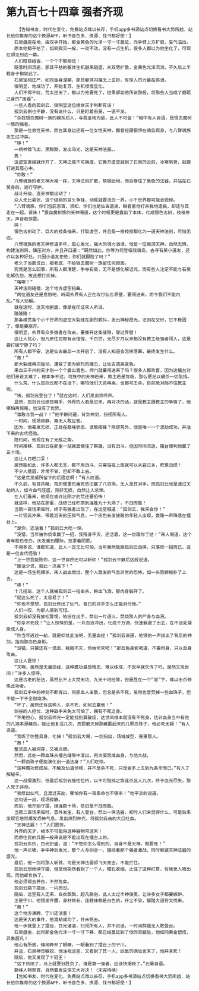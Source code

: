 # 第九百七十四章 强者齐现
        【告知书友，时代在变化，免费站点难以长存，手机app多书源站点切换看书大势所趋，站长给你推荐的这个换源APP，听书音色多、换源、找书都好使！】
       石昊盘座在地，由双手开始，那金黄色的光泽一寸一寸蔓延，向手臂上方扩展，生气溢出。
       原本他都干枯了，如同寂灭一般，一动不动，没有一点生机，很多人都以为他坐化了，可现在却见到这一幕。
       人们瞠目结舌，一个个不敢相信！
       随着时间流逝，那具干枯的躯体生机越来越盛，从双臂扩散，金黄色光泽流淌，不久后上半截身子都如此了。
       石昊宝相庄严，如同金身涅槃，那具躯体内蕴无上玄妙，有惊人的力量在弥漫。
       很明显，他成功了，开始复苏，生机慢慢显化。
       人们不得不叹，荒太逆天了，都以为他要死了，结果却如他所说那般，将那些人当成了磨砺己身的“废器”。
       一些人看向孤剑云，很明显这位绝世天才判断有误！
       孤剑云倒也平静，没有说什么，只是盯着石昊，一语不发。
       “杀我银血魔树一族的嫡系后人，与我圣地为敌，此人不可留！”暗中有人自语，是银血魔树一族的强者。
       那是一位男性天神，而在其身边还有一位女性天神，都曾经跟银坤在魂岛现身，与八臂魂族发生过冲突。
       “铮！”
       一柄神锥飞出，黑黝黝，发出乌光，这是天神法器。。
       轰！
       这虚空直接就炸开了，天神之威不可揣度，它撕开虚空就到了石昊的近前，冰寒刺骨，就要钉进其眉心中。
       “你敢！”
       八臂魂族的老天神大袖一挥，天神法则扩散，禁锢此地，而后卷住了黑色的法器，并站在石昊身前，进行守护。
       战斗升级，连天神都出动了！
       众人无比紧张，这个级别的巨头争锋，动辄就要流血一界，小千世界都可能会毁掉。
       “八臂魂族，你们包庇恶首，须知，你们也是仙古遗民，眼看着他打杀我地遗民，却还与其走在一起，该诛！”银血魔树族的天神喝道，这个时候更是露出了本体，化成银色古树，枝桠参天，声音若惊雷。
       砰！
       银色古树动了，巨大的枝条抽来，打裂虚空，并且每一根枝杈都化为一道天神法则，可怕无边。
       八臂魂族的老天神修道多年，眉心发光，强大的魂力汹涌，他是一位绝顶天神，自然无惧，构建法则网，镇压对方，并且开口道：“既然如此，你等为何登临我魂岛，去寻石昊小道友，还许以各种好处。只因小道友拒绝，你们就翻脸了吗？”
       老头子当面说出，揭老底，不给银血魔树一族留任何颜面。
       究竟是怎么回事，所有人都清楚，争夺石昊，无不是想化解诅咒，而有些人注定不能与石昊化解仇怨，故此想打杀掉。
       “喀嚓！”
       天神法则碰撞，这个地方虚空扭曲。
       “两位道友还是息怒吧，听闻外界有人正在攻打仙古界壁，要闯进来，而今我们不能内乱。”有人劝解。
       就在这时，这天地剧震，像是在印证来人所说。
       隆隆隆！
       那条横贯各个小千世界的虚空大裂缝在剧烈颤抖，发出神秘霞光，法则在交织，它不稳固了，像是要崩开。
       很明显，外界有众多强者在攻击，要撕开这条缝隙，穿过界壁！
       这让人忧心，但凡原住民都有点惶惶，千百世，无尽岁月以来都没有教主级强者闯入，这是要打破宁静了吗？
       所有人都不安，这是仙古最后一次开启了，没有人知道会怎样落幕，最终发生什么。
       “轰！”
       那大裂缝再次摇动，遭受了更为剧烈的撞击，让仙古遗民变色。
       来自三千州的天才则一个个露出喜色，师门就要闯进来了吗？很多人都欢喜，因为这擂台对他们来说太难了，根本争不过。可族中的天神若来，教主若是驾临，那么便足以碾杀一切阻挡。
       什么荒，什么孤剑云都不在话下，哪怕他们天资再高，也都可击杀，目前绝对挡不住教主呢。
       “咦，孤剑云登台了！”就在这时，人们发出惊呼声。
       显然，孤剑云也感觉棘手，外界的人若是进来，再对决的话，就是教主跟教主的争锋了，他哪怕再惊艳，也没有了优势。
       “谁敢与我一战？！”他平静问道，背负神剑，扫视所有人。
       一时间，现场寂静，竟无人敢应答。
       因为，他毫发无损，正处在巅峰状态，谁敢撄锋？除却荒外，他是唯一一个渡劫成功，并活下来的古代怪胎。
       隐约间，他现在有了无敌之势。
       时间推移，孤剑云在那里一站就震慑住了群雄，没有战斗，但因时间流逝，擂台便判他赢了五十场。
       这让人目瞪口呆！
       居然能如此，许多人都无言，都不用战斗，只需站在上面就可以从容过关，积累战绩！
       不少人蹙眉，非常不甘，但却不敢上去。
       “这是荒发威所留下的后遗症啊！”有人叹道。
       不久前，有目共睹，荒即便重伤垂死依旧赢了八百场，无人是其对手。而孤剑云也是渡过天劫的人，如今血气旺盛，完好无损，自然让人忌惮。
       在人们看来，他现在或许比刚才的荒还要恐怖！
       就这样，他站在那里，战绩已经积攒到连胜九十九场了，不战而胜！
       当第一百场来临时，终于有强者出现了，在远空喊道：“孤剑云，我来会你！”
       一片铅云冲来，带着滔天的压抑气息，一个灰色长发披散的年轻人出现，轰隆一声降落在擂台上。
       “是你，还活着！”孤剑云大吃一惊。
       “没错，当年被你侥幸赢了一招，我残身不灭，还活着，这一世跟你了结！”来人喝道，这个青年脸色苍白，灰发垂到腰际，笼罩着阴雾。
       不用多说，谁都知道，此人一定无比可怕，当年竟然能跟孤剑云血拼，只落败一招而已，这是一位古代怪胎！
       “上一世我能败你，这一世自然还可以斩你！”孤剑云平静后这般说道。
       “废话少说，就此一决高下！”
       这是一场生死搏杀，来人战血燃烧，整个人散发的气息异常的恐怖，如一头怒狮般扑了上去。
       “哧！”
       十几招后，这个人就被孤剑云一指击杀，鲜血飞洒，那肉身裂开了。
       “就这么死了，太容易了！”
       “你也不想想，孤剑云修出了仙气，昔日的对手怎么还能对付他。”
       人们一叹，为那人感到可惜。
       孤剑云却没有放松警惕，依旧在出手，祭出一片道火，焚烧那人的尸身与血液。
       “你杀不死我！”让人惊悚的是，一片血液冲出，化成千万滴，快速躲避了出去，在不远处凝聚成人身。
       “你当年逃过一劫，就是仰仗此法吧，无量血经！”孤剑云说道，他锵的一声拔出了背后的神剑，指向那血色身影。
       “没错，只要还有一滴血，我就不灭，你纳命来吧！”那血色身影喝道，不要肉身，只以血身攻击。
       这让人震惊！
       “天啊，居然是无量血经，这种魔功最是残忍，难以练成，不是早就失传了吗，居然又现世间！”许多人惊呼。
       这是古老的秘法，虽然比不上大焚天功、九天十地经等，但是胜在一个“诡”字，难以击杀修炼此功者。
       孤剑云手中的神剑不断挥出，将那血人击散，但总是杀不死，虽然也曾焚掉一些血珠子，但不能一下子全部烧净。
       “坏了，居然还有这种人，杀不死，如何去赢他！”
       剑谷的人担忧，这种敌手未免太可怕了，拥有不死之身。
       “不用担心，孤剑云师兄一定能找到其破绽，这世间根本就没有不死身，估计血身当中有他的几滴本源精血，能让他复活几次，真要磨灭掉那藏匿起来的几颗血珠子，他必死无疑！”有人说道。
       “我炼了你整具身，化掉！”孤剑云大喝，一剑扫出，场域成型，笼罩那人。
       “轰！”
       整具血人被洞穿，又被点燃。
       然而，远处一颗血珠从擂台缝隙中滚出，再次凝聚成血身，与他大战。
       “一颗血珠子便能演化出一道法身？”人们吃惊。
       “这种魔功修成后，不触及仙道领域，并不是杀不死，只是会多上五到九条命而已。”有人了解秘辛。
       这一战很激烈，但最后孤剑云摧枯拉朽，以不可阻挡之势连杀此人九次，终于血光尽失，那人死于非命。
       “我修出仙气，且渡过天劫，哪怕你有一百条命也不够杀！”他平淡的说道。
       这句话一出，现场寂静。
       而后，他开始守擂，接连数十场，依旧是不战而胜。
       当第二百场来临时，意外发生，有人登台，祭出一件法器，初时人们未觉得什么，可是后来发现它居然爆发恐怖气息，发出炽烈神光，将孤剑云击的大口吐血。
       “天神法器！？”人们震惊。
       外界的天才，根本不可能将这种器物带进来！
       而原住民的兵器一般来说是不能出现在擂台上的。
       孤剑云负伤，目光炽盛，道：“不管你怎么得到的，自身不是天神，都要死！”
       他一声长啸，手中神剑发光，整个人与剑合一，围绕着那个强者激战，同时躲避天神法器的盛光。
       最后，他一剑将那人斩首，可是天神法器却飞天而去，不能拦住。
       孤剑云想继续守擂，但是他突然看到了一个人，瞳孔收缩，止住了这种打算，有绝世人物出现，而他却负伤了。
       他必须得去养伤，不然危矣。
       孤剑云跳下擂台，一闪而没。
       随后，远空有人走来，白衣飘飘，超凡脱俗，此人太过丰神俊美，让许多女子都要嫉妒。
       正是宁川，他银发齐腰，身材修长，连鞋袜都是白色的，纤尘不染，脚踏大道符文而来。
       “轰！”
       这个地方沸腾，宁川还活着！
       这是天大的事件，他渡劫成功了，并未死去。
       他一步就登上了擂台，目光湛湛，扫视所有人，并不说话，一时间群雄无人敢登台。
       石昊盘坐，此时那金色光泽一寸一寸下移，都已经蔓延到了他的双腿处，他如同黄金塑成，异象超凡！
       他心有所感，倏地睁开了眼睛，一眼看到了擂台上的宁川。
       并且，石昊神觉敏锐，他注视远空，又看到了其一人，凶巢的谪仙也来了，他并未死！
       随后，他又发现了十冠王！
       “这下热闹了，马上就要分胜负了，谁是第一强者，应该快揭晓了。”石昊自语。
       巅峰人物聚首，自然要发生惊天大对决！（未完待续）
       【告知书友，时代在变化，免费站点难以长存，手机app多书源站点切换看书大势所趋，站长给你推荐的这个换源APP，听书音色多、换源、找书都好使！】